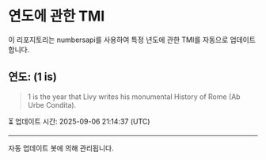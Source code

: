 
# 연도에 관한 TMI

이 리포지토리는 numbersapi를 사용하여 특정 년도에 관한 TMI를 자동으로 업데이트합니다.

## 연도: (1 is)
> 1 is the year that Livy writes his monumental History of Rome (Ab Urbe Condita).

⏳ 업데이트 시간: 2025-09-06 21:14:37 (UTC)

---
자동 업데이트 봇에 의해 관리됩니다.
